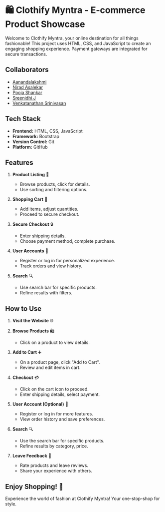 # 🛍️ Clothify Myntra - E-commerce Product Showcase

Welcome to Clothify Myntra, your online destination for all things fashionable! This project uses HTML, CSS, and JavaScript to create an engaging shopping experience. Payment gateways are integrated for secure transactions.

## Collaborators
- [Aanandalakshmi](https://github.com/Aanandalakshmi)
- [Nirad Asalekar](https://github.com/NiradAsalekar)
- [Pooja Shankar](https://github.com/poojashankar16)
- [Sreenidhi J](https://github.com/sreenidhij)
- [Venkatanathan Srinivasan](https://github.com/VENKATANATHAN-srinivasan)

## Tech Stack
- **Frontend:** HTML, CSS, JavaScript
- **Framework:** Bootstrap
- **Version Control:** Git
- **Platform:** GitHub

## Features
1. **Product Listing** 📝
   - Browse products, click for details.
   - Use sorting and filtering options.

2. **Shopping Cart** 🛒
   - Add items, adjust quantities.
   - Proceed to secure checkout.

3. **Secure Checkout** 🔒
   - Enter shipping details.
   - Choose payment method, complete purchase.

4. **User Accounts** 👤
   - Register or log in for personalized experience.
   - Track orders and view history.

5. **Search** 🔍
   - Use search bar for specific products.
   - Refine results with filters.

## How to Use
1. **Visit the Website** 🌐
  
2. **Browse Products** 🛍️
   - Click on a product to view details.

3. **Add to Cart** ➕
   - On a product page, click "Add to Cart".
   - Review and edit items in cart.

4. **Checkout** 💳
   - Click on the cart icon to proceed.
   - Enter shipping details, select payment.

5. **User Account (Optional)** 👤
   - Register or log in for more features.
   - View order history and save preferences.

6. **Search** 🔍
   - Use the search bar for specific products.
   - Refine results by category, price.

7. **Leave Feedback** 💬
   - Rate products and leave reviews.
   - Share your experience with others.


## Enjoy Shopping! 🎉
Experience the world of fashion at Clothify Myntra! Your one-stop-shop for style.

